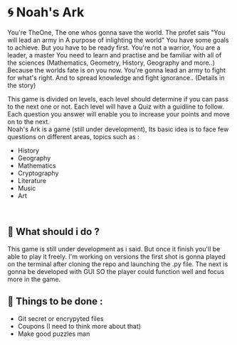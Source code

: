 # :cyclone: Noah's Ark 

You're TheOne, The one whos gonna save the world. The profet sais "You will lead an army in A purpose of inlighting the world"
You have some goals to achieve. But you have to be ready first. You're not a warrior, You are a leader, a master 
You need to learn and practise and be familiar with all of the sciences (Mathematics, Geometry, History, Geography and more..) 
Because the worlds fate is on you now. You're gonna lead an army to fight for what's right. And to spread knowledge and fight ignorance.. 
(Details in the story) 
<br />

This game is divided on levels, each level should determine if you can pass to the next one or not. 
Each level will have a Quiz with a guidline to follow. Each question you answer will enable you to increase your points and move on to the next.
<br />
Noah's Ark is a game (still under development), Its basic idea is to face few questions on different areas, topics such as :
- History 
- Geography
- Mathematics
- Cryptography  
- Literature  
- Music 
- Art 
<br />

## :memo: What should i do ? 
This game is still under development as i said. But once it finish you'll be able to play it freely. 
I'm working on versions the first shot is gonna played on the terminal after cloning the repo and launching the .py file. The next is gonna be developed with GUI
SO the player could function well and focus more in the game. 
<br />

## :dart: Things to be done : 
* Git secret or encrypyted files 
* Coupons (I need to think more about that) 
* Make good puzzles man 
